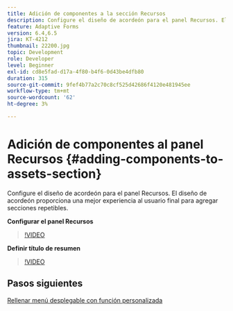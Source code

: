 ```yaml
---
title: Adición de componentes a la sección Recursos
description: Configure el diseño de acordeón para el panel Recursos. El diseño de acordeón proporciona una mejor experiencia al usuario final para agregar secciones repetibles.
feature: Adaptive Forms
version: 6.4,6.5
jira: KT-4212
thumbnail: 22200.jpg
topic: Development
role: Developer
level: Beginner
exl-id: cd8e5fad-d17a-4f80-b4f6-0d43be4dfb80
duration: 315
source-git-commit: 9fef4b77a2c70c8cf525d42686f4120e481945ee
workflow-type: tm+mt
source-wordcount: '62'
ht-degree: 3%

---
```


# Adición de componentes al panel Recursos {#adding-components-to-assets-section}

Configure el diseño de acordeón para el panel Recursos. El diseño de acordeón proporciona una mejor experiencia al usuario final para agregar secciones repetibles.

**Configurar el panel Recursos**

>[!VIDEO](https://video.tv.adobe.com/v/22200?quality=12&learn=on)

**Definir título de resumen**
>[!VIDEO](https://video.tv.adobe.com/v/28387?quality=12&learn=on)

## Pasos siguientes

[Rellenar menú desplegable con función personalizada](./using-custom-functions-and-code-editor.md)
